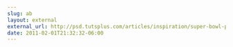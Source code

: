 ```yaml
---
slug: ab
layout: external
external_url: http://psd.tutsplus.com/articles/inspiration/super-bowl-posters/?utm_source=feedburner&utm_medium=feed&utm_campaign=Feed%3A+psdtuts+%28Psdtuts%2B%29
date: 2011-02-01T21:32:32-06:00
---
```

